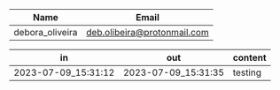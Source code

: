 | Name | Email |
| ---- | ----- |
| debora_oliveira | deb.olibeira@protonmail.com |


| in | out | content |
| -- | --- | ------- |
| 2023-07-09_15:31:12 | 2023-07-09_15:31:35 | testing |
